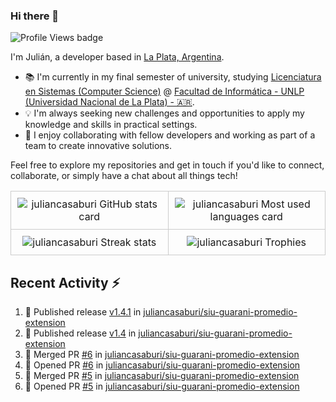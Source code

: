 ### Hi there 👋

![Profile Views badge](https://komarev.com/ghpvc/?username=juliancasaburi)

I'm Julián, a developer based in [La Plata, Argentina](https://www.google.com/maps/place/La+Plata,+Buenos+Aires+Province/@-34.9205233,-57.9881898,13z/data=!3m1!4b1!4m5!3m4!1s0x95a2e62b1f0085a1:0xbcfc44f0547312e3!8m2!3d-34.9204948!4d-57.9535657).

- 📚 I'm currently in my final semester of university, studying [Licenciatura en Sistemas (Computer Science)](https://www.info.unlp.edu.ar/carreras-gradoarticulo/plan-2015-licenciatura-en-sistema/) @ [Facultad de Informática - UNLP (Universidad Nacional de La Plata) - 🇦🇷](https://www.info.unlp.edu.ar/).
- 💡 I'm always seeking new challenges and opportunities to apply my knowledge and skills in practical settings.
- 👥 I enjoy collaborating with fellow developers and working as part of a team to create innovative solutions.

Feel free to explore my repositories and get in touch if you'd like to connect, collaborate, or simply have a chat about all things tech!

<!DOCTYPE html>
<html>
<head>
</head>
<body>
    <table style="width: 100%; border-collapse: collapse;">
        <tr>
            <td style="width: 25%; padding: 10px; border: 1px solid #ccc;" align="center">
                <picture>
                    <source 
                        srcset="https://github-readme-stats.vercel.app/api?username=juliancasaburi&show_icons=true&include_all_commits=true&count_private=true&theme=github_dark"
                        media="(prefers-color-scheme: dark)"
                    />
                    <source
                        srcset="https://github-readme-stats.vercel.app/api?username=juliancasaburi&show_icons=true&theme=default"
                        media="(prefers-color-scheme: light), (prefers-color-scheme: no-preference)"
                    />
                    <img src="https://github-readme-stats.vercel.app/api?username=juliancasaburi&show_icons=true&theme=default" alt="juliancasaburi GitHub stats card"/>
                </picture>
            </td>
            <td style="width: 25%; padding: 10px; border: 1px solid #ccc;" align="center">
                <picture>
                    <source 
                        srcset="https://github-readme-stats.vercel.app/api/top-langs/?username=juliancasaburi&layout=compact&theme=github_dark"
                        media="(prefers-color-scheme: dark)"
                    />
                    <source
                        srcset="https://github-readme-stats.vercel.app/api/top-langs/?username=juliancasaburi&layout=compact&theme=default"
                        media="(prefers-color-scheme: light), (prefers-color-scheme: no-preference)"
                    />
                    <img src="https://github-readme-stats.vercel.app/api/top-langs/?username=juliancasaburi&layout=compact&theme=default" alt="juliancasaburi Most used languages card"/>
                </picture>
            </td>
        </tr>
        <tr>
            <td style="width: 25%; padding: 10px; border: 1px solid #ccc;" align="center">
                <picture>
                    <source 
                        srcset="https://github-readme-streak-stats.herokuapp.com/?user=juliancasaburi&theme=github-dark-blue"
                        media="(prefers-color-scheme: dark)"
                    />
                    <source
                        srcset="https://github-readme-streak-stats.herokuapp.com/?user=juliancasaburi"
                        media="(prefers-color-scheme: light), (prefers-color-scheme: no-preference)"
                    />
                    <img src="https://github-readme-streak-stats.herokuapp.com/?user=juliancasaburi" alt="juliancasaburi Streak stats"/>
                </picture>
            </td>
            <td style="width: 25%; padding: 10px; border: 1px solid #ccc;" align="center">
                <picture>
                    <source 
                        srcset="https://github-profile-trophy.vercel.app/?username=juliancasaburi&theme=darkhub&column=4"
                        media="(prefers-color-scheme: dark)"
                    />
                    <source
                        srcset="https://github-profile-trophy.vercel.app/?username=juliancasaburi&column=4"
                        media="(prefers-color-scheme: light), (prefers-color-scheme: no-preference)"
                    />
                    <img src="https://github-profile-trophy.vercel.app/?username=juliancasaburi&column=4" alt="juliancasaburi Trophies"/>
                </picture>
            </td>
        </tr>
    </table>
</body>
</html>


## Recent Activity :zap:
<!--START_SECTION:activity-->
1. 🚀 Published release [v1.4.1](https://github.com/juliancasaburi/siu-guarani-promedio-extension/releases/tag/v1.4.1) in [juliancasaburi/siu-guarani-promedio-extension](https://github.com/juliancasaburi/siu-guarani-promedio-extension)
2. 🚀 Published release [v1.4](https://github.com/juliancasaburi/siu-guarani-promedio-extension/releases/tag/v1.4) in [juliancasaburi/siu-guarani-promedio-extension](https://github.com/juliancasaburi/siu-guarani-promedio-extension)
3. 🎉 Merged PR [#6](https://github.com/juliancasaburi/siu-guarani-promedio-extension/pull/6) in [juliancasaburi/siu-guarani-promedio-extension](https://github.com/juliancasaburi/siu-guarani-promedio-extension)
4. 💪 Opened PR [#6](https://github.com/juliancasaburi/siu-guarani-promedio-extension/pull/6) in [juliancasaburi/siu-guarani-promedio-extension](https://github.com/juliancasaburi/siu-guarani-promedio-extension)
5. 🎉 Merged PR [#5](https://github.com/juliancasaburi/siu-guarani-promedio-extension/pull/5) in [juliancasaburi/siu-guarani-promedio-extension](https://github.com/juliancasaburi/siu-guarani-promedio-extension)
6. 💪 Opened PR [#5](https://github.com/juliancasaburi/siu-guarani-promedio-extension/pull/5) in [juliancasaburi/siu-guarani-promedio-extension](https://github.com/juliancasaburi/siu-guarani-promedio-extension)
<!--END_SECTION:activity-->
